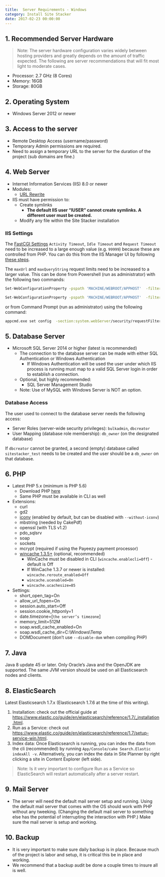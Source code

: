 ```yaml
---
title:  Server Requirements - Windows
category: Install Site Stacker
date: 2017-02-23 00:00:00
---
```


## 1. Recommended Server Hardware

> Note: The server hardware configuration varies widely between hosting providers and greatly depends on the amount of traffic expected. The following are server recommendations that will fit most light to moderate cases.

* Processor: 2.7 GHz (8 Cores)
* Memory: 16GB
* Storage: 80GB


## 2. Operating System

* Windows Server 2012 or newer


## 3. Access to the server

* Remote Desktop Access (username/password)
* Temporary Admin permissions are required.
* Need to assign a temporary URL to the server for the duration of the project (sub domains are fine.)


## 4. Web Server

* Internet Information Services (IIS) 8.0 or newer
* Modules:
   * [URL Rewrite](http://www.google.com/url?q=http%3A%2F%2Fwww.iis.net%2Fdownloads%2Fmicrosoft%2Furl-rewrite&sa=D&sntz=1&usg=AFQjCNHslW_84Io3PnG3NyHM07RQ0Jzy8Q)
* IIS must have permission to:
   * Create symlinks
      * **The default IIS user “IUSER” cannot create symlinks. A different user must be created.**
   * Modify any file within the Site Stacker installation

### IIS Settings

The [FastCGI Settings](https://www.iis.net/configreference/system.webserver/fastcgi) `Activity Timeout`, `Idle Timeout` and `Request Timeout` need to be increased to a large enough value (e.g. `99999`) because these are controlled from PHP. You can do this from the IIS Manager UI by following [these steps](http://stackoverflow.com/a/35756128/1104534).

The `maxUrl` and `maxQueryString` request limits need to be increased to a larger value. This can be done from Powershell (run as administrator) with the following two commands:

```sh
Set-WebConfigurationProperty -pspath 'MACHINE/WEBROOT/APPHOST'  -filter "system.webServer/security/requestFiltering/requestLimits" -name "maxUrl" -value 10999
```
```sh
Set-WebConfigurationProperty -pspath 'MACHINE/WEBROOT/APPHOST'  -filter "system.webServer/security/requestFiltering/requestLimits" -name "maxQueryString" -value 2097151
```

or from Command Prompt (run as administrator) using the following command:

```sh
appcmd.exe set config  -section:system.webServer/security/requestFiltering /requestLimits.maxUrl:"10999" /requestLimits.maxQueryString:"2097151"  /commit:apphost
```

## 5. Database Server

* Microsoft SQL Server 2014 or higher (latest is recommended)
  * The connection to the database server can be made with either SQL Authentication or Windows Authentication
     * If Windows Authentication will be used the user under which IIS process is running must map to a valid SQL Server login in order to establish a connection.
  * Optional, but highly recommended:
     * SQL Server Management Studio
  * Note: Use of MySQL with Windows Server is NOT an option.

### Database Access

The user used to connect to the database server needs the following access:

- Server Roles (server-wide security privileges): `bulkadmin`, `dbcreator`
- User Mapping (database role membership): `db_owner` (on the designated database)

If `dbcreator` cannot be granted, a second (empty) database called `sitestacker_test` needs to be created and the user should be a `db_owner` on that database.


## 6. PHP

* Latest PHP 5.x (minimum is PHP 5.6)
   * Download PHP [here](http://php.iis.net/)
   * Same PHP must be available in CLI as well
* Extensions:
   * curl
   * gd2
   * [iconv](http://php.net/manual/en/iconv.installation.php) (enabled by default, but can be disabled with `--without-iconv`)
   * mbstring (needed by CakePdf)
   * openssl (with TLS v1.2)
   * pdo_sqlsrv
   * soap
   * sockets
   * mcrypt (required if using the Payeezy payment processor)
   * [wincache 1.3.5+](http://windows.php.net/downloads/pecl/releases/wincache/) (optional, recommended)
      * WinCache must be disabled in CLI (`wincache.enablecli=Off`) - default is Off
      * If WinCache 1.3.7 or newer is installed: `wincache.reroute_enabled=Off`
      * `wincache.ucenabled=On`
      * `wincache.ucachesize=85`
* Settings:
   * short_open_tag=On
   * allow_url_fopen=On
   * session.auto_start=Off
   * session.cookie_httponly=1
   * date.timezone=[`the server’s timezone`]
   * memory_limit=512M
   * soap.wsdl_cache_enabled=On
   * soap.wsdl_cache_dir=C:\Windows\Temp
   * DOMDocument (don’t use `--disable-dom` when compiling PHP)


## 7. Java

Java 8 update 45 or later. Only Oracle’s Java and the OpenJDK are supported. The same JVM version should be used on all Elasticsearch nodes and clients.


## 8. ElasticSearch

Latest Elasticsearch 1.7.x (Elasticsearch 1.7.6 at the time of this writing).

1. Installation: check out the official guide at <https://www.elastic.co/guide/en/elasticsearch/reference/1.7/_installation.html>.
2. Run as a Service: check out <https://www.elastic.co/guide/en/elasticsearch/reference/1.7/setup-service-win.html>.
3. Index data: Once Elasticsearch is running, you can index the data from the cli (recommended) by running `App/Console/cake Search.Elastic indexAll -v`. Alternatively, you can index the data in Site Planner by right clicking a site in Content Explorer (left side).

> Note: Is it very important to configure Run as a Service so ElasticSearch will restart automatically after a server restart.


## 9. Mail Server

* The server will need the default mail server setup and running.  Using the default mail server that comes with the OS should work with PHP without any tweeking.  (Changing the default mail server to something else has the potential of interrupting the interaction with PHP.) Make sure the mail server is setup and working.  


## 10. Backup

* It is very important to make sure daily backup is in place.  Because much of the project is labor and setup, it is critical this be in place and working.
* We recommend that a backup audit be done a couple times to insure all is well.
